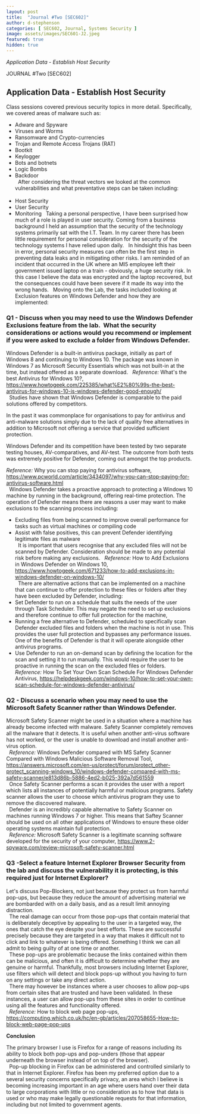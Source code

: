 ```yaml
---
layout: post
title:  "Journal #Two [SEC602]"
author: d-stephenson
categories: [ SEC602, Journal, Systems Security ]
image: assets/images/SEC601-J2.jpeg
featured: true
hidden: true
---
```

<i>Application Data - Establish Host Security</i>

JOURNAL #Two [SEC602]

<h2>Application Data - Establish Host Security</h2> 

Class sessions covered previous security topics in more detail. Specifically, we covered areas of malware such as:
 
- Adware and Spyware
- Viruses and Worms
- Ransomware and Crypto-currencies 
- Trojan and Remote Access Trojans (RAT)
- Bootkit
- Keylogger 
- Bots and botnets
- Logic Bombs
- Backdoor<br>
 
After considering the threat vectors we looked at the common vulnerabilities and what preventative steps can be taken including:<br>
 
- Host Security 
- User Security 
- Monitoring 
 
Taking a personal perspective, I have been surprised how much of a role is played in user security. Coming from a business background I held an assumption that the security of the technology systems primarily sat with the I.T. Team. In my career there has been little requirement for personal consideration for the security of the technology systems I have relied upon daily. 
 
In hindsight this has been in error, personal security measures can often be the first step in preventing data leaks and in mitigating other risks. I am reminded of an incident that occurred in the UK where an MI5 employee left their government issued laptop on a train - obviously, a huge security risk. In this case I believe the data was encrypted and the laptop recovered, but the consequences could have been severe if it made its way into the wrong hands. 
 
Moving onto the Lab, the tasks included looking at Exclusion features on Windows Defender and how they are implemented:

<h3>Q1 - Discuss when you may need to use the Windows Defender Exclusions feature from the lab.  What the security considerations or actions would you recommend or implement if you were asked to exclude a folder from Windows Defender.</h3> 

Windows Defender is a built-in antivirus package, initially as part of Windows 8 and continuing to Windows 10. The package was known in Windows 7 as Microsoft Security Essentials which was not built-in at the time, but instead offered as a separate download. 
 
<i>Reference:</i> What's the best Antivirus for Windows 10?, https://www.howtogeek.com/225385/what%E2%80%99s-the-best-antivirus-for-windows-10-is-windows-defender-good-enough/<br>
 
Studies have shown that Windows Defender is comparable to the paid solutions offered by competitors. 

In the past it was commonplace for organisations to pay for antivirus and anti-malware solutions simply due to the lack of quality free alternatives in addition to Microsoft not offering a service that provided sufficient protection.

Windows Defender and its competition have been tested by two separate testing houses, AV-comparatives, and AV-test. The outcome from both tests was extremely positive for Defender, coming out amongst the top products.<br>

<i>Reference:</i> Why you can stop paying for antivirus software, https://www.pcworld.com/article/3434097/why-you-can-stop-paying-for-antivirus-software.html<br>
 
Windows Defender takes a proactive approach to protecting a Windows 10 machine by running in the background, offering real-time protection. The operation of Defender means there are reasons a user may want to make exclusions to the scanning process including:
 
- Excluding files from being scanned to improve overall performance for tasks such as virtual machines or compiling code
- Assist with false positives, this can prevent Defender identifying legitimate files as malware<br>
 
It is important that users recognise that any excluded files will not be scanned by Defender. Consideration should be made to any potential risk before making any exclusions. 
 
<i>Reference:</i> How to Add Exclusions in Windows Defender on Windows 10, https://www.howtogeek.com/671233/how-to-add-exclusions-in-windows-defender-on-windows-10/<br>
 
There are alternative actions that can be implemented on a machine that can continue to offer protection to these files or folders after they have been excluded by Defender, including:
 
- Set Defender to run on a schedule that suits the needs of the user through Task Scheduler. This may negate the need to set up exclusions and therefore continue to offer full protection for the machine, 
- Running a free alternative to Defender, scheduled to specifically scan Defender excluded files and folders when the machine is not in use. This provides the user full protection and bypasses any performance issues. One of the benefits of Defender is that it will operate alongside other antivirus programs. 
- Use Defender to run an on-demand scan by defining the location for the scan and setting it to run manually. This would require the user to be proactive in running the scan on the excluded files or folders.
	 
<i>Reference:</i> How To Set Your Own Scan Schedule For Windows Defender Antivirus, https://helpdeskgeek.com/windows-10/how-to-set-your-own-scan-schedule-for-windows-defender-antivirus/<br>

<h3>Q2 - Discuss a scenario when you may need to use the Microsoft Safety Scanner rather than Windows Defender.</h3>

Microsoft Safety Scanner might be used in a situation where a machine has already become infected with malware. Safety Scanner completely removes all the malware that it detects. It is useful when another anti-virus software has not worked, or the user is unable to download and install another anti-virus option.<br>
 
<i>Reference:</i> Windows Defender compared with MS Safety Scanner Compared with Windows Malicious Software Removal Tool, https://answers.microsoft.com/en-us/protect/forum/protect_other-protect_scanning-windows_10/windows-defender-compared-with-ms-safety-scanner/e813d86b-5886-4ed2-b025-392a7d561559<br>
 
Once Safety Scanner performs a scan it provides the user with a report which lists all instances of potentially harmful or malicious programs. Safety scanner allows the user to choose which antivirus program they use to remove the discovered malware.<br> 
 
Defender is an incredibly capable alternative to Safety Scanner on machines running Windows 7 or higher. This means that Saftey Scanner should be used on all other applications of Windows to ensure these older operating systems maintain full protection.<br>
 
<i>Reference:</i> Microsoft Safety Scanner is a legitimate scanning software developed for the security of your computer, https://www.2-spyware.com/review-microsoft-safety-scanner.html<br>

<h3>Q3 -Select a feature Internet Explorer Browser Security from the lab and discuss the vulnerability it is protecting, is this required just for Internet Explorer?</h3>

Let's discuss Pop-Blockers, not just because they protect us from harmful pop-ups, but because they reduce the amount of advertising material we are bombarded with on a daily basis, and as a result limit annoying distraction.<br>
 
The real damage can occur from those pop-ups that contain material that is deliberately deceptive by appealing to the user in a targeted way, the ones that catch the eye despite your best efforts. These are successful precisely because they are targeted in a way that makes it difficult not to click and link to whatever is being offered. Something I think we can all admit to being guilty of at one time or another.<br>
 
These pop-ups are problematic because the links contained within them can be malicious, and often it is difficult to determine whether they are genuine or harmful. Thankfully, most browsers including Internet Explorer, use filters which will detect and block pops-up without you having to turn on any settings or take any direct action.<br>
 
There may however be instances where a user chooses to allow pop-ups from certain sites that are trusted and have been validated. In these instances, a user can allow pop-ups from these sites in order to continue using all the features and functionality offered.<br>
 
<i>Reference:</i> How to block web page pop-ups, https://computing.which.co.uk/hc/en-gb/articles/207058655-How-to-block-web-page-pop-ups<br>

<b>Conclusion</b><br>

The primary browser I use is Firefox for a range of reasons including its ability to block both pop-ups and pop-unders (those that appear underneath the browser instead of on top of the browser).<br> 
 
Pop-up blocking in Firefox can be administered and controlled similarly to that in Internet Explorer. Firefox has been my preferred option due to a several security concerns specifically privacy, an area which I believe is becoming increasing important in an age where users hand over their data to large corporations with little or no consideration as to how that data is used or who may make legally questionable requests for that information, including but not limited to government agents. 
